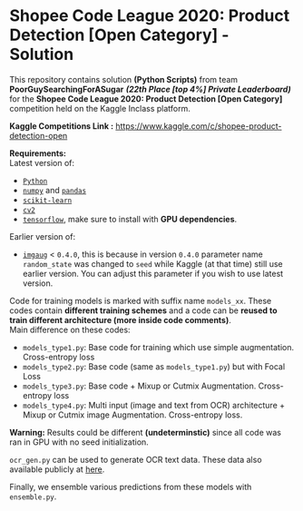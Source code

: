# Shopee Code League 2020: Product Detection [Open Category] - Solution

This repository contains solution **(Python Scripts)** from team **PoorGuySearchingForASugar** ***(22th Place [top 4%] Private Leaderboard)*** 
for the **Shopee Code League 2020: Product Detection [Open Category]** competition 
held on the Kaggle Inclass platform.

**Kaggle Competitions Link :** https://www.kaggle.com/c/shopee-product-detection-open

**Requirements:** \
Latest version of:
- [`Python`](https://www.python.org/)
- [`numpy`](https://numpy.org/) and [`pandas`](https://pandas.pydata.org/)
- [`scikit-learn`](https://scikit-learn.org/stable/)
- [`cv2`](https://pypi.org/project/opencv-python/)
- [`tensorflow`](https://www.tensorflow.org/), make sure to install with **GPU dependencies**.

Earlier version of:
- [`imgaug`](https://imgaug.readthedocs.io/en/latest/) < `0.4.0`, this is because in version `0.4.0` parameter name `random_state` was changed to `seed` 
while Kaggle (at that time) still use earlier version. You can adjust this parameter if you wish to use latest version.

Code for training models is marked with suffix name `models_xx`. 
These codes contain **different training schemes** and a code can be **reused to train different architecture (more inside code comments)**. \
Main difference on these codes:
- `models_type1.py`: Base code for training which use simple augmentation. Cross-entropy loss
- `models_type2.py`: Base code (same as `models_type1.py`) but with Focal Loss
- `models_type3.py`: Base code + Mixup or Cutmix Augmentation. Cross-entropy loss
- `models_type4.py`: Multi input (image and text from OCR) architecture + Mixup or Cutmix image Augmentation. Cross-entropy loss.

**Warning:** Results could be different **(undeterminstic)** since all code was ran in GPU with no seed initialization.

`ocr_gen.py` can be used to generate OCR text data. These data also available publicly at [here](https://www.kaggle.com/ekojsalim/scl-product-detection-useful-data).

Finally, we ensemble various predictions from these models with `ensemble.py`.
